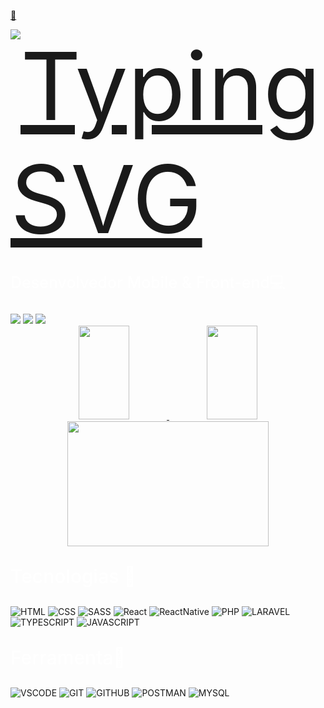 
<div style="display:flex; width: 100%; justify-content: flex-start">
  <a href="https://git.io/typing-svg">
 <p>👋</p>
    <img src="https://readme-typing-svg.herokuapp.com/?center=true&vCenter=true&color=ffffff&lines=Olá,%20+me+chamo+Samuel+Oliveira+Gomes;Seja+muito+bem+vindo!+:)" alt="Typing SVG" style="font-size: 150px" >
  </a>
</div>

<div>
<p style="color: #fff; font-size: 25px; font-weight: 500">Desenvolvedor Mobile & Front-end💻</p>
</div>

<div> 
  <a href="https://www.instagram.com/samuel_gomx/" target="_blank"><img src="https://img.shields.io/badge/-Instagram-%23E4405F?style=for-the-badge&logo=instagram&logoColor=white" target="_blank"></a>
  <a href = "mailto:samueloliveirat20hl@gmail.com"><img src="https://img.shields.io/badge/-Gmail-%23333?style=for-the-badge&logo=gmail&logoColor=white" target="_blank"></a>
  <a href="https://www.linkedin.com/in/samuel-oliveira-gomes-a2775b270/" target="_blank"><img src="https://img.shields.io/badge/-LinkedIn-%230077B5?style=for-the-badge&logo=linkedin&logoColor=white" target="_blank"></a>   
</div>

<div width="100%" align="center" justify="center">  
  <a href="https://github.com/01samuelgomx">
  <img width="40%" height="150px" src="https://github-readme-stats.vercel.app/api?username=01samuelgomx&theme=github_dark" /> 
  <img width="40%" height="150px" src="https://github-readme-stats-git-masterrstaa-rickstaa.vercel.app/api/top-langs/?username=01samuelgomx&layout=compact&bg_color=0D1117&border_color=fffC&title_color=4886CC&text_color=FFF" />
  </a>
</div>

<div align="center">
<img width="80%" height="200px" src="https://streak-stats.demolab.com/?user=01samuelgomx&theme=react&background=000&border=30A3DC&dates=FFF)](https://git.io/streak-stats">
</div>

<div>
<p style="color: #fff; font-size: 30px; font-weight: 500">Tecnologias 🚀</p>
</div>

![HTML](https://img.shields.io/badge/html5-192436?style=for-the-badge&logo=html5&logoColor=orange)
![CSS](https://img.shields.io/badge/css3-192436?style=for-the-badge&logo=css3)
![SASS](https://img.shields.io/badge/sass-192436?style=for-the-badge&logo=sass)
![React](https://img.shields.io/badge/react-192436?style=for-the-badge&logo=react)
![ReactNative](https://img.shields.io/badge/reactNative-192436?style=for-the-badge&logo=react)
![PHP](https://img.shields.io/badge/php-192436?style=for-the-badge&logo=php)
![LARAVEL](https://img.shields.io/badge/Laravel-192436?style=for-the-badge&logo=laravel)
![TYPESCRIPT](https://img.shields.io/badge/Typescript-192436?style=for-the-badge&logo=typescript)
![JAVASCRIPT](https://img.shields.io/badge/JavaScript-192436?style=for-the-badge&logo=javascript)

<div>
<p style="color: #fff; font-size: 30px; font-weight: 500">Ferramenta🔧</p>
</div>

![VSCODE](https://img.shields.io/badge/vscode-192436?style=for-the-badge&logo=visualstudiocode)
![GIT](https://img.shields.io/badge/Git-192436?style=for-the-badge&logo=git)
![GITHUB](https://img.shields.io/badge/Github-192436?style=for-the-badge&logo=github)
![POSTMAN](https://img.shields.io/badge/Postman-192436?style=for-the-badge&logo=postman)
![MYSQL](https://img.shields.io/badge/Mysql-192436?style=for-the-badge&logo=mysql&logoColor=6E99F5)



